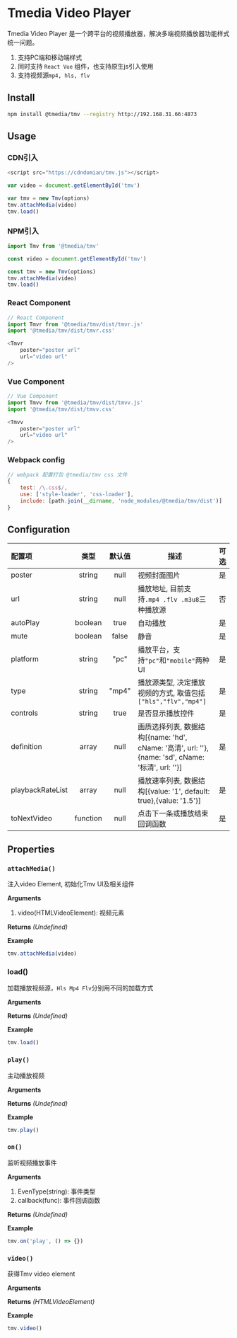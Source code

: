 # Tmedia Video Player

Tmedia Video Player 是一个跨平台的视频播放器，解决多端视频播放器功能样式统一问题。
1. 支持PC端和移动端样式
2. 同时支持 `React Vue` 组件，也支持原生js引入使用
3. 支持视频源`mp4, hls, flv`

## Install

```bash
npm install @tmedia/tmv --registry http://192.168.31.66:4873
```

## Usage

### CDN引入

```javascript
<script src="https://cdndomian/tmv.js"></script>

var video = document.getElementById('tmv')

var tmv = new Tmv(options)
tmv.attachMedia(video)
tmv.load()
```

### NPM引入

```javascript
import Tmv from '@tmedia/tmv'

const video = document.getElementById('tmv')

const tmv = new Tmv(options)
tmv.attachMedia(video)
tmv.load()
```

### React Component

```javascript
// React Component
import Tmvr from '@tmedia/tmv/dist/tmvr.js'
import '@tmedia/tmv/dist/tmvr.css'

<Tmvr
    poster="poster url"
    url="video url"
/>
```

### Vue Component

```javascript
// Vue Component
import Tmvv from '@tmedia/tmv/dist/tmvv.js'
import '@tmedia/tmv/dist/tmvv.css'

<Tmvv
    poster="poster url"
    url="video url"
/>
```

### Webpack config

```javascript
// webpack 配置打包 @tmedia/tmv css 文件
{
    test: /\.css$/,
    use: ['style-loader', 'css-loader'],
    include: [path.join(__dirname, 'node_modules/@tmedia/tmv/dist')]
}
```

## Configuration

| 配置项| 类型| 默认值| 描述 | 可选 |
| :---- | :----: | :----: | ---- | :----: |
| poster| string | null | 视频封面图片 | 是 |
| url | string | null | 播放地址, 目前支持`.mp4 .flv .m3u8`三种播放源 | 否 |
| autoPlay | boolean | true | 自动播放 | 是 |
| mute | boolean | false | 静音 | 是 |
| platform | string | "pc" | 播放平台，支持`"pc"`和`"mobile"`两种UI | 是 |
| type | string | "mp4" | 播放源类型, 决定播放视频的方式, 取值包括`["hls","flv","mp4"] `| 是 |
| controls | string | true | 是否显示播放控件 | 是 |
| definition | array | null | 画质选择列表, 数据结构[{name: 'hd', cName: '高清', url: ''},{name: 'sd', cName: '标清', url: ''}] | 是 |
| playbackRateList | array | null | 播放速率列表, 数据结构[{value: '1', default: true},{value: '1.5'}] | 是 |
| toNextVideo | function | null | 点击下一条或播放结束回调函数 | 是 |


## Properties

### `attachMedia()`
注入video Element, 初始化Tmv UI及相关组件

**Arguments**
1. video(HTMLVideoElement): 视频元素

**Returns**
_(Undefined)_

**Example**
```javascript
tmv.attachMedia(video)
```

### load()
加载播放视频源，`Hls Mp4 Flv`分别用不同的加载方式

**Arguments**

**Returns**
_(Undefined)_

**Example**
```javascript
tmv.load()
```

### `play()`
主动播放视频

**Arguments**

**Returns**
_(Undefined)_

**Example**
```javascript
tmv.play()
```

### `on()`
监听视频播放事件

**Arguments**
1. EvenType(string): 事件类型
2. callback(func): 事件回调函数

**Returns**
_(Undefined)_

**Example**
```javascript
tmv.on('play', () => {})
```

### `video()`
获得Tmv video element

**Arguments**

**Returns**
_(HTMLVideoElement)_

**Example**
```javascript
tmv.video()
```